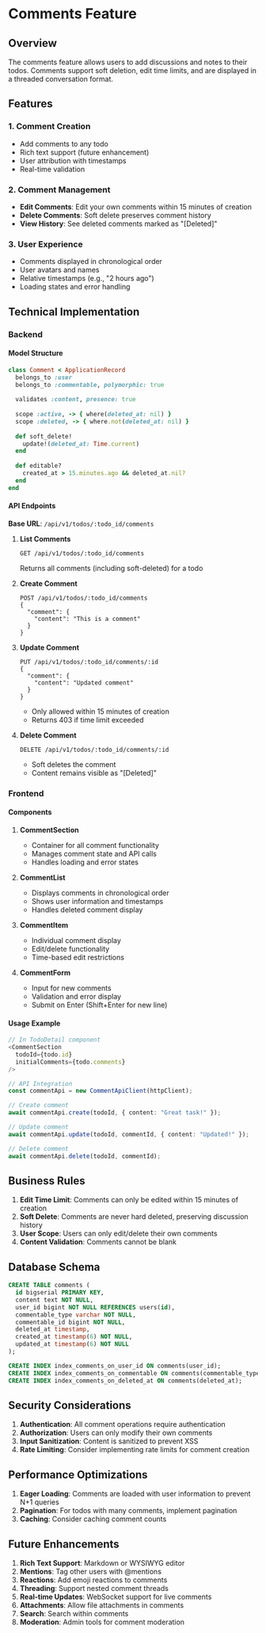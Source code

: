 # Comments Feature

## Overview

The comments feature allows users to add discussions and notes to their todos. Comments support soft deletion, edit time limits, and are displayed in a threaded conversation format.

## Features

### 1. Comment Creation
- Add comments to any todo
- Rich text support (future enhancement)
- User attribution with timestamps
- Real-time validation

### 2. Comment Management
- **Edit Comments**: Edit your own comments within 15 minutes of creation
- **Delete Comments**: Soft delete preserves comment history
- **View History**: See deleted comments marked as "[Deleted]"

### 3. User Experience
- Comments displayed in chronological order
- User avatars and names
- Relative timestamps (e.g., "2 hours ago")
- Loading states and error handling

## Technical Implementation

### Backend

#### Model Structure
```ruby
class Comment < ApplicationRecord
  belongs_to :user
  belongs_to :commentable, polymorphic: true
  
  validates :content, presence: true
  
  scope :active, -> { where(deleted_at: nil) }
  scope :deleted, -> { where.not(deleted_at: nil) }
  
  def soft_delete!
    update!(deleted_at: Time.current)
  end
  
  def editable?
    created_at > 15.minutes.ago && deleted_at.nil?
  end
end
```

#### API Endpoints

**Base URL**: `/api/v1/todos/:todo_id/comments`

1. **List Comments**
   ```
   GET /api/v1/todos/:todo_id/comments
   ```
   Returns all comments (including soft-deleted) for a todo

2. **Create Comment**
   ```
   POST /api/v1/todos/:todo_id/comments
   {
     "comment": {
       "content": "This is a comment"
     }
   }
   ```

3. **Update Comment**
   ```
   PUT /api/v1/todos/:todo_id/comments/:id
   {
     "comment": {
       "content": "Updated comment"
     }
   }
   ```
   - Only allowed within 15 minutes of creation
   - Returns 403 if time limit exceeded

4. **Delete Comment**
   ```
   DELETE /api/v1/todos/:todo_id/comments/:id
   ```
   - Soft deletes the comment
   - Content remains visible as "[Deleted]"

### Frontend

#### Components

1. **CommentSection**
   - Container for all comment functionality
   - Manages comment state and API calls
   - Handles loading and error states

2. **CommentList**
   - Displays comments in chronological order
   - Shows user information and timestamps
   - Handles deleted comment display

3. **CommentItem**
   - Individual comment display
   - Edit/delete functionality
   - Time-based edit restrictions

4. **CommentForm**
   - Input for new comments
   - Validation and error display
   - Submit on Enter (Shift+Enter for new line)

#### Usage Example

```typescript
// In TodoDetail component
<CommentSection 
  todoId={todo.id} 
  initialComments={todo.comments}
/>

// API Integration
const commentApi = new CommentApiClient(httpClient);

// Create comment
await commentApi.create(todoId, { content: "Great task!" });

// Update comment
await commentApi.update(todoId, commentId, { content: "Updated!" });

// Delete comment
await commentApi.delete(todoId, commentId);
```

## Business Rules

1. **Edit Time Limit**: Comments can only be edited within 15 minutes of creation
2. **Soft Delete**: Comments are never hard deleted, preserving discussion history
3. **User Scope**: Users can only edit/delete their own comments
4. **Content Validation**: Comments cannot be blank

## Database Schema

```sql
CREATE TABLE comments (
  id bigserial PRIMARY KEY,
  content text NOT NULL,
  user_id bigint NOT NULL REFERENCES users(id),
  commentable_type varchar NOT NULL,
  commentable_id bigint NOT NULL,
  deleted_at timestamp,
  created_at timestamp(6) NOT NULL,
  updated_at timestamp(6) NOT NULL
);

CREATE INDEX index_comments_on_user_id ON comments(user_id);
CREATE INDEX index_comments_on_commentable ON comments(commentable_type, commentable_id);
CREATE INDEX index_comments_on_deleted_at ON comments(deleted_at);
```

## Security Considerations

1. **Authentication**: All comment operations require authentication
2. **Authorization**: Users can only modify their own comments
3. **Input Sanitization**: Content is sanitized to prevent XSS
4. **Rate Limiting**: Consider implementing rate limits for comment creation

## Performance Optimizations

1. **Eager Loading**: Comments are loaded with user information to prevent N+1 queries
2. **Pagination**: For todos with many comments, implement pagination
3. **Caching**: Consider caching comment counts

## Future Enhancements

1. **Rich Text Support**: Markdown or WYSIWYG editor
2. **Mentions**: Tag other users with @mentions
3. **Reactions**: Add emoji reactions to comments
4. **Threading**: Support nested comment threads
5. **Real-time Updates**: WebSocket support for live comments
6. **Attachments**: Allow file attachments in comments
7. **Search**: Search within comments
8. **Moderation**: Admin tools for comment moderation